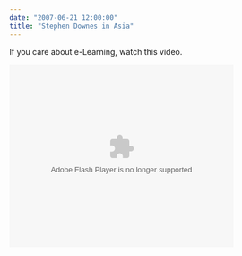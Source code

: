 ```yaml
---
date: "2007-06-21 12:00:00"
title: "Stephen Downes in Asia"
---
```




If you care about e-Learning, watch this video.

<embed style="width:400px; height:326px;" id="VideoPlayback" type="application/x-shockwave-flash" src="https://video.google.com/googleplayer.swf?docId=5961719786180845836&#038;hl=fr" flashvars> </embed>

